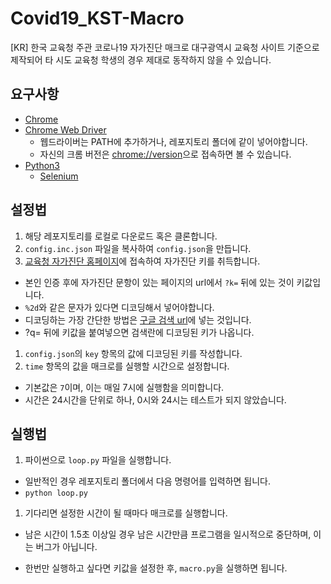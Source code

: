 # Covid19_KST-Macro
 [KR] 한국 교육청 주관 코로나19 자가진단 매크로
 대구광역시 교육청 사이트 기준으로 제작되어 타 시도 교육청 학생의 경우 제대로 동작하지 않을 수 있습니다.

## 요구사항
 * [Chrome](https://www.google.com/chrome/)
 * [Chrome Web Driver](https://chromedriver.chromium.org/downloads)
   * 웹드라이버는 PATH에 추가하거나, 레포지토리 폴더에 같이 넣어야합니다.
   * 자신의 크롬 버전은 [chrome://version](chrome://version)으로 접속하면 볼 수 있습니다.
 * [Python3](https://python.org)
   * [Selenium](https://pypi.org/project/selenium/)

## 설정법
 1. 해당 레포지토리를 로컬로 다운로드 혹은 클론합니다.
 1. `config.inc.json` 파일을 복사하여 `config.json`을 만듭니다.
 1. [교육청 자가진단 홈페이지](https://eduro.dge.go.kr/hcheck/index.jsp)에 접속하여 자가진단 키를 취득합니다.
   - 본인 인증 후에 자가진단 문항이 있는 페이지의 url에서 `?k=` 뒤에 있는 것이 키값입니다.
   - `%2d`와 같은 문자가 있다면 디코딩해서 넣어야합니다.
   - 디코딩하는 가장 간단한 방법은 [구글 검색 url](https://www.google.com/search?q=)에 넣는 것입니다.
   - ?q= 뒤에 키값을 붙여넣으면 검색란에 디코딩된 키가 나옵니다.
 1. `config.json`의 `key` 항목의 값에 디코딩된 키를 작성합니다.
 1. `time` 항목의 값을 매크로를 실행할 시간으로 설정합니다.
   - 기본값은 `7`이며, 이는 매일 7시에 실행함을 의미합니다.
   - 시간은 24시간을 단위로 하나, 0시와 24시는 테스트가 되지 않았습니다.

## 실행법
 1. 파이썬으로 `loop.py` 파일을 실행합니다.
   - 일반적인 경우 레포지토리 폴더에서 다음 명령어를 입력하면 됩니다.
   - `python loop.py`
 1. 기다리면 설정한 시간이 될 때마다 매크로를 실행합니다.
   - 남은 시간이 1.5초 이상일 경우 남은 시간만큼 프로그램을 일시적으로 중단하며, 이는 버그가 아닙니다.

 - 한번만 실행하고 싶다면 키값을 설정한 후, `macro.py`을 실행하면 됩니다.